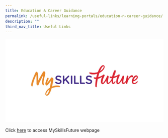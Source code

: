 ```yaml
---
title: Education & Career Guidance
permalink: /useful-links/learning-portals/education-n-career-guidance/
description: ""
third_nav_title: Useful Links
---
```

![](/images/Useful%20Links/skillsfuture_fb_1200by630_w.jpg)

Click <a href="https://www.myskillsfuture.gov.sg/content/student/en/primary/about/myskillsfuture-for-students.html">here</a> to access MySkillsFuture webpage